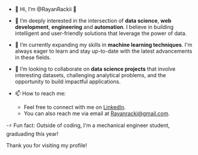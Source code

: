 - 👋 Hi, I’m @RayanRackii 👋

- 👀 I’m deeply interested in the intersection of **data science**, **web development**, **engineering** and **automation**. I believe in building intelligent and user-friendly solutions that leverage the power of data.

- 🌱 I’m currently expanding my skills in **machine learning techniques**. I'm always eager to learn and stay up-to-date with the latest advancements in these fields.

- 💞️ I’m looking to collaborate on **data science projects** that involve interesting datasets, challenging analytical problems, and the opportunity to build impactful applications. 

- 📫 How to reach me:
  - Feel free to connect with me on [LinkedIn](https://www.linkedin.com/in/rayan-racki/).
  - You can also reach me via email at [Rayanracki@gmail.com](mailto:Rayanracki@gmail.com).

-⚡ Fun fact: Outside of coding, I'm a mechanical engineer student, graduading this year!

Thank you for visiting my profile!
<!---
RayanRackii/RayanRackii is a ✨ special ✨ repository because its `README.md` (this file) appears on your GitHub profile.
You can click the Preview link to take a look at your changes.
--->
